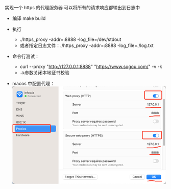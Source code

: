 实现一个 https  的代理服务器
可以将所有的请求响应都输出到日志中

* 编译
make build

* 执行
  - ./https_proxy -addr=:8888 -log_file=/dev/stdout
  - 或者指定日志文件：./https_proxy -addr=:8888 -log_file=./log.txt

* 命令行测试：
  - curl --proxy "http://127.0.0.1:8888" "https://www.sogou.com/" -v -k
  - `-k`参数关闭本地证书校验

* macos 中配置代理：
![macos](macos_proxy.png)


